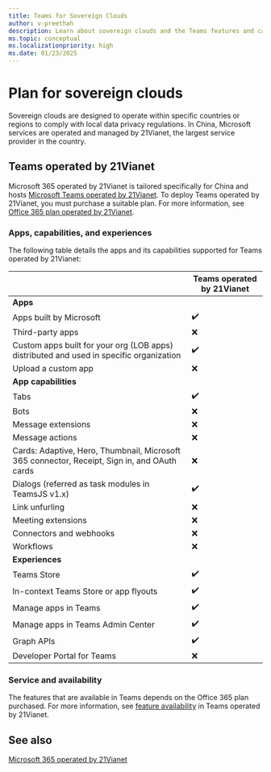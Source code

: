 ```yaml
---
title: Teams for Sovereign Clouds
author: v-preethah
description: Learn about sovereign clouds and the Teams features and capabilities available for Teams operated by 21Vianet, a cloud service specific to China.
ms.topic: conceptual
ms.localizationpriority: high
ms.date: 01/23/2025
---
```


# Plan for sovereign clouds

Sovereign clouds are designed to operate within specific countries or regions to comply with local data privacy regulations. In China, Microsoft services are operated and managed by 21Vianet, the largest service provider in the country.

## Teams operated by 21Vianet

Microsoft 365 operated by 21Vianet is tailored specifically for China and hosts [Microsoft Teams operated by 21Vianet](/officeupdates/teams-app-versioning). To deploy Teams operated by 21Vianet, you must purchase a suitable plan. For more information, see [Office 365 plan operated by 21Vianet](/azure/information-protection/parity-between-azure-information-protection).

### Apps, capabilities, and experiences

The following table details the apps and its capabilities supported for Teams operated by 21Vianet:

| &nbsp; | Teams operated by 21Vianet |
|-------------|---|
| **Apps** | &nbsp; |
| Apps built by Microsoft | ✔️ |
| Third-party apps | ❌ |
| Custom apps built for your org (LOB apps) distributed and used in specific organization| ✔️ |
| Upload a custom app | ❌ |
| **App capabilities** | &nbsp; |
| Tabs | ✔️ |
| Bots | ❌ |
| Message extensions | ❌ |
| Message actions | ❌ |
| Cards: Adaptive, Hero, Thumbnail, Microsoft 365 connector, Receipt, Sign in, and OAuth cards | ❌ |
| Dialogs (referred as task modules in TeamsJS v1.x) | ✔️ |
| Link unfurling | ❌ |
| Meeting extensions | ❌ |
| Connectors and webhooks | ❌ |
| Workflows | ❌ |
| **Experiences** | &nbsp; |
| Teams Store | ✔️ |
| In-context Teams Store or app flyouts | ✔️ |
| Manage apps in Teams | ✔️ |
| Manage apps in Teams Admin Center | ✔️ |
| Graph APIs | ✔️ |
| Developer Portal for Teams | ❌ |

### Service and availability

 The features that are available in Teams depends on the Office 365 plan purchased. For more information, see [feature availability](/office365/servicedescriptions/office-365-platform-service-description/teams-operated-by-21vianet) in Teams operated by 21Vianet.

## See also

[Microsoft 365 operated by 21Vianet](/office365/servicedescriptions/office-365-platform-service-description/microsoft-365-operated-by-21vianet)
